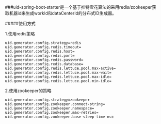 ###uid-spring-boot-starter是一个基于推特雪花算法的采用redis/zookeeper获取机器id来生成workId和dataCenterId的分布式ID生成器。

#####使用方式

1.使用redis策略
```
uid.generator.config.strategy=redis
uid.generator.config.redis.timeout=
uid.generator.config.redis.host=
uid.generator.config.redis.port=
uid.generator.config.redis.password=
uid.generator.config.redis.database=
uid.generator.config.redis.lettuce.pool.max-active=
uid.generator.config.redis.lettuce.pool.max-wait=
uid.generator.config.redis.lettuce.pool.max-idle=
uid.generator.config.redis.lettuce.pool.min-idle=
```

2.使用zookeeper的策略
```
uid.generator.config.strategy=zookeeper
uid.generator.config.zookeeper.connect-string=
uid.generator.config.zookeeper.namespace=
uid.generator.config.zookeeper.max-retries=
uid.generator.config.zookeeper.base-sleep-time-ms=
```
